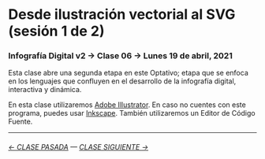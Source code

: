 # Desde ilustración vectorial al SVG (sesión 1 de 2)

### Infografía Digital v2 → Clase 06 → Lunes 19 de abril, 2021

Esta clase abre una segunda etapa en este Optativo; etapa que se enfoca en los lenguajes que confluyen en el desarrollo de la infografía digital, interactiva y dinámica.

En esta clase utilizaremos [Adobe Illustrator](https://www.adobe.com/la/products/illustrator.html). En caso no cuentes con este programa, puedes usar [Inkscape](https://inkscape.org/es/). También utilizaremos un Editor de Código Fuente.

- - - - - - - -

###### [← CLASE PASADA](https://github.com/profesorfaco/dno075-2021/tree/main/clase-05) — [CLASE SIGUIENTE →](https://github.com/profesorfaco/dno075-2021/tree/main/clase-07) 


